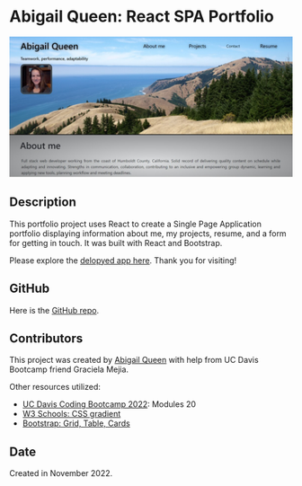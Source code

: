 # Abigail Queen: React SPA Portfolio
![screenshot of app](/src/assets/images/react-portfolio-SS.jpg)

## Description
This portfolio project uses React to create a Single Page Application portfolio displaying information about me, my projects, resume, and a form for getting in touch. It was built with React and Bootstrap. 

Please explore the [delopyed app here](https://youtu.be/ut7UswYo3GU). Thank you for visiting! 

## GitHub
Here is the [GitHub repo](https://github.com/Abi-Queen/abi-queen-spa). 

## Contributors
This project was created by [Abigail Queen](https://github.com/Abi-Queen) with help from UC Davis Bootcamp friend Graciela Mejia.

Other resources utilized:
- [UC Davis Coding Bootcamp 2022](https://bootcamp.ucdavis.edu/): Modules 20
- [W3 Schools: CSS gradient](https://www.w3schools.com/)
- [Bootstrap: Grid, Table, Cards](https://getbootstrap.com/docs/4.6/getting-started/introduction/)

## Date
Created in November 2022.